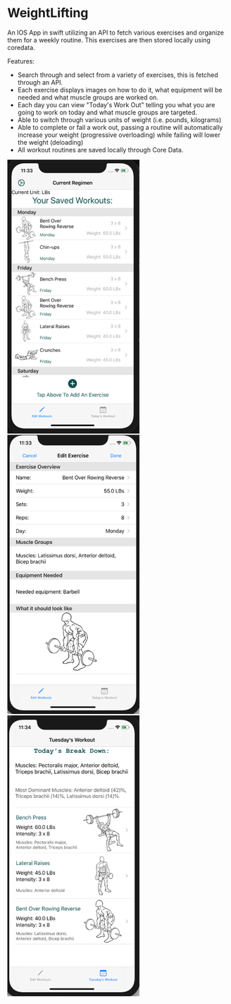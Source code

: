 # WeightLifting
An IOS App in swift utilizing an API to fetch various exercises and organize them for a weekly routine. This exercises are then stored locally using coredata. 

Features:
- Search through and select from a variety of exercises, this is fetched through an API.
- Each exercise displays images on how to do it, what equipment will be needed and what muscle groups are worked on.
- Each day you can view "Today's Work Out" telling you what you are going to work on today and what muscle groups are targeted.
- Able to switch through various units of weight (i.e. pounds, kilograms)
- Able to complete or fail a work out, passing a routine will automatically increase your weight (progressive overloading) while failing will lower the weight (deloading) 
- All workout routines are saved locally through Core Data.

<div style="float: left;">
<img src="images/screenshot1.png" width="300"/>
<img src="images/screenshot2.png" width="300"/>
<img src="images/screenshot3.png" width="300"/>
</div>

